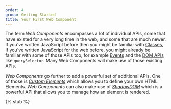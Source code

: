 ```yaml
---
order: 4
group: Getting Started
title: Your First Web Component
---
```


The term _Web Components_ encompasses a lot of individual APIs, some that have existed for a very long time in the web,
and some that are much newer. If you've written JavaScript before then you might be familiar with [Classes][classes], If
you've written JavaScript for the web before, you might already be familiar with some of those APIs too, for example
[Events][events] and the [DOM APIs][dom-apis] like `querySelector`. Many Web Components will make use of those existing
APIs.

_Web Components_ go further to add a powerful set of additional APIs. One of those is [_Custom
Elements_][defining-a-component] which allows you to define your own HTML Elements. _Web Components_ can also make use
of [_ShadowDOM_][shadowdom] which is a powerful API that allows you to manage how an element is rendered.

[classes]: /learn/javascript/classes
[events]: /learn/javascript/events
[dom-apis]: /learn/javascript/dom-apis
[defining-a-component]: /learn/components/
[shadowdom]: /learn/components/shadowdom

{% stub %}
